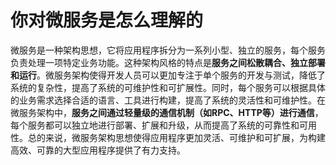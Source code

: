 # 你对微服务是怎么理解的

微服务是一种架构思想，它将应用程序拆分为一系列小型、独立的服务，每个服务负责处理一项特定业务功能。这种架构风格的特点是**服务之间松散耦合、独立部署和运行**。微服务架构使得开发人员可以更加专注于单个服务的开发与测试，降低了系统的复杂性，提高了系统的可维护性和可扩展性。同时，每个服务可以根据具体的业务需求选择合适的语言、工具进行构建，提高了系统的灵活性和可维护性。在微服务架构中，**服务之间通过轻量级的通信机制（如RPC、HTTP等）进行通信**，每个服务都可以独立地进行部署、扩展和升级，从而提高了系统的可靠性和可用性。总的来说，微服务架构思想使得应用程序更加灵活、可维护和可扩展，为构建高效、可靠的大型应用程序提供了有力支持。

